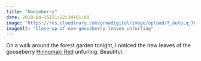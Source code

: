 ```yaml
---
title: "Gooseberry"
date: 2018-04-15T21:22:34+01:00
image: "https://res.cloudinary.com/growdigital/image/upload/f_auto,q_70,w_736/v1544109598/rosa-rugosa-leaf-41478590801.jpg"
imageAlt: "Close-up of new gooseberry leaves unfurling"
---
```


On a walk around the forest garden tonight, I noticed the new leaves of the gooseberry [Hinnomaki Red](https://www.agroforestry.co.uk/product/gooseberry-ribes-uva-crispa-hino-red-br/) unfurling. Beautiful.
